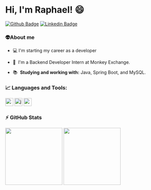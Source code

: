 # Hi, I'm Raphael! :smile:

[![Github Badge](https://img.shields.io/badge/-Github-000?style=flat-square&logo=Github&logoColor=white&link=https://github.com/fagnerpsantos)](https://github.com/scaziti)
[![Linkedin Badge](https://img.shields.io/badge/-LinkedIn-blue?style=flat-square&logo=Linkedin&logoColor=white&link=https://www.linkedin.com/in/fagnerpsantos/)](https://www.linkedin.com/in/raphaelscaziti/)


### :alien: ​About me
- 💻  I'm starting my career as a developer

- 🚀 &nbsp;I'm a Backend Developer Intern at Monkey Exchange.

- 📚 &nbsp;<b>Studying and working with:</b> Java, Spring Boot, and MySQL. 

  

###  :chart_with_upwards_trend: Languages and Tools:</summary>



<p align="left">
<img width="25" height="25" src="https://www.vectorlogo.zone/logos/springio/springio-icon.svg" alt="spring" /></code>
<img height="25" src="https://www.vectorlogo.zone/logos/java/java-icon.svg" alt="java" /></code>
<img width="25" height="25" src="https://www.vectorlogo.zone/logos/mysql/mysql-icon.svg" alt="mysql"/></code>
</p>



### ⚡ GitHub Stats</b></summary>



<div align="left">
<img height="180em" src="https://github-readme-stats.vercel.app/api/top-langs/?username=scaziti&exclude_repo=KNN-Image-Classification&show_icons=true&hide_border=true&layout=compact&langs_count=8&theme=tokyonight"/>	
<img height="180em" src="https://github-readme-stats.vercel.app/api?username=scaziti&show_icons=true&hide_border=true&count_private=true&include_all_commits=true&theme=tokyonight" />
</div>	

